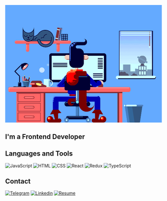 ![Header](https://github.com/deraf123/deraf123/blob/main/assets/veb-programmist.gif)

## I'm a Frontend Developer

## Languages and Tools

![JavaScript](https://img.shields.io/badge/-JavaScript-090909?style=for-the-badge&logo=JavaScript)
![HTML](https://img.shields.io/badge/-HTML-090909?style=for-the-badge&logo=HTML)
![CSS](https://img.shields.io/badge/-CSS-090909?style=for-the-badge&logo=CSS)
![React](https://img.shields.io/badge/-React-090909?style=for-the-badge&logo=React)
![Redux](https://img.shields.io/badge/-Redux-090909?style=for-the-badge&logo=Redux)
![TypeScript](https://img.shields.io/badge/-TypeScript-090909?style=for-the-badge&logo=TypeScript)

## Contact

[![Telegram](https://img.shields.io/badge/-Telegram-090909?style=for-the-badge&logo=Telegram)](https://t.me/deraf123)
[![Linkedin](https://img.shields.io/badge/-Linkedin-090909?style=for-the-badge&logo=Linkedin)](https://www.linkedin.com/in/alexanderdorofeychik/)
[![Resume](https://img.shields.io/badge/-Resume-090909?style=for-the-badge&logo=Resume)](https://career.habr.com/deraf)

